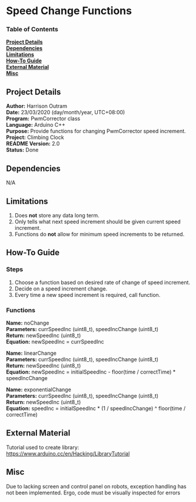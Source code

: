 # Speed Change Functions

### Table of Contents

**[Project Details](#project-details)**<br>
**[Dependencies](#dependencies)**<br>
**[Limitations](#limitations)**<br>
**[How-To Guide](#how-to-guide)**<br>
**[External Material](#external-material)**<br>
**[Misc](#misc)**<br>

## Project Details

**Author:** Harrison Outram<br>
**Date:** 23/03/2020 (day/month/year, UTC+08:00)<br>
**Program:** PwmCorrector class<br>
**Language:** Arduino C++<br>
**Purpose:** Provide functions for changing PwmCorrector speed increment.<br>
**Project:** Climbing Clock<br>
**README Version:** 2.0<br>
**Status:** Done

## Dependencies

N/A

## Limitations

1. Does **not** store any data long term.
2. Only tells what next speed increment should be given current speed increment.
3. Functions do **not** allow for minimum speed increments to be returned.

## How-To Guide

### Steps

1. Choose a function based on desired rate of change of speed increment.
2. Decide on a speed increment change.
3. Every time a new speed increment is required, call function.

### Functions

**Name:** noChange<br>
**Parameters:** currSpeedInc (uint8_t), speedIncChange (uint8_t)<br>
**Return:** newSpeedInc (uint8_t)<br>
**Equation:** newSpeedInc = currSpeedInc

**Name:** linearChange<br>
**Parameters:** currSpeedInc (uint8_t), speedIncChange (uint8_t)<br>
**Return:** newSpeedInc (uint8_t)<br>
**Equation:** newSpeedInc = initialSpeedInc - floor(time / correctTime) * speedIncChange

**Name:** exponentialChange<br>
**Parameters:** currSpeedInc (uint8_t), speedIncChange (uint8_t)<br>
**Return:** newSpeedInc (uint8_t)<br>
**Equation:** speedInc = initialSpeedInc * (1 / speedIncChange) ^ floor(time / correctTime)

## External Material

Tutorial used to create library: https://www.arduino.cc/en/Hacking/LibraryTutorial

## Misc

Due to lacking screen and control panel on robots, exception handling has not been implemented.
Ergo, code must be visually inspected for errors
